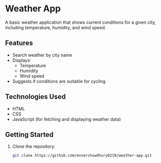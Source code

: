 # Weather App

A basic weather application that shows current conditions for a given city, including temperature, humidity, and wind speed.

## Features
- Search weather by city name
- Displays:
  - Temperature
  - Humidity
  - Wind speed
- Suggests if conditions are suitable for cycling

## Technologies Used
- HTML
- CSS
- JavaScript (for fetching and displaying weather data)

## Getting Started
1. Clone the repository:
   ```bash
   git clone https://github.com/enverchowdhury0219/weather-app.git
